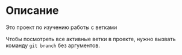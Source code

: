 # Описание

Это проект по изучению работы с ветками 

Чтобы посмотреть все активные ветки в проекте, нужно вызвать команду `git branch` без аргументов.  

